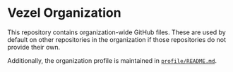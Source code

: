 # Vezel Organization

This repository contains organization-wide GitHub files. These are used by
default on other repositories in the organization if those repositories do not
provide their own.

Additionally, the organization profile is maintained in
[`profile/README.md`](profile/README.md).
